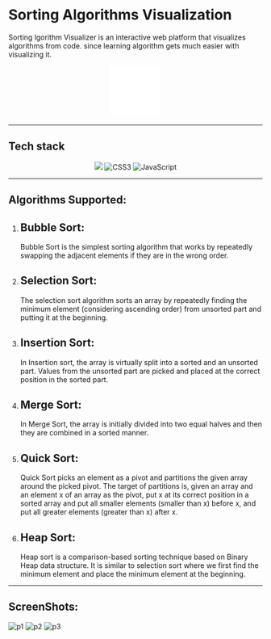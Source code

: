 # Sorting Algorithms Visualization
Sorting lgorithm Visualizer is an interactive web platform that visualizes algorithms from code. since learning algorithm gets much easier with visualizing it.
<div align="center">
  <img src = "https://github.com/anotherwebguy/Sorting_AlgoVisualizer/blob/main/icon.png" height=100 alt="sorting visualizer">
</div>

----
## Tech stack

<div align="center">
<img src="https://img.shields.io/badge/-HTML5-2e3440?logoColor=white&logo=html5&style=for-the-badge&color=green" /> <img alt="CSS3" src="https://img.shields.io/badge/CSS3-%23563D7C.svg?style=for-the-badge&logo=css3&logoColor=white"/> <img alt="JavaScript" src ="https://img.shields.io/badge/javascript-%2307405e.svg?style=for-the-badge&logo=javascript&logoColor=white"/>
</div>

----
## Algorithms Supported:
  1. <h2><b>Bubble Sort:</b></h2> Bubble Sort is the simplest sorting algorithm that works by repeatedly swapping the adjacent elements if they are in the wrong order.
  2. <h2><b>Selection Sort:</b></h2> The selection sort algorithm sorts an array by repeatedly finding the minimum element (considering ascending order) from unsorted part and putting it at the beginning.
  3. <h2><b>Insertion Sort:</b></h2> In Insertion sort, the array is virtually split into a sorted and an unsorted part. Values from the unsorted part are picked and placed at the correct position in the sorted part.
  4. <h2><b>Merge Sort:</b></h2> In Merge Sort, the array is initially divided into two equal halves and then they are combined in a sorted manner.
  5. <h2><b>Quick Sort:</b></h2> Quick Sort picks an element as a pivot and partitions the given array around the picked pivot. The target of partitions is, given an array and an element x of an array as the pivot, put x at its correct position in a sorted array and put all smaller elements (smaller than x) before x, and put all greater elements (greater than x) after x.
  6. <h2><b>Heap Sort:</b></h2> Heap sort is a comparison-based sorting technique based on Binary Heap data structure. It is similar to selection sort where we first find the minimum element and place the minimum element at the beginning.

----
## ScreenShots:
![p1](https://user-images.githubusercontent.com/66346161/181311355-2d6bb09b-de6f-46c4-bd4b-a3e0ff6720b1.png)
![p2](https://user-images.githubusercontent.com/66346161/181311371-d2c135de-d21a-42c8-84cb-6a5643373550.png)
![p3](https://user-images.githubusercontent.com/66346161/181311392-c0e9c9d0-ad87-48fd-abff-4a81d29ea573.png)
